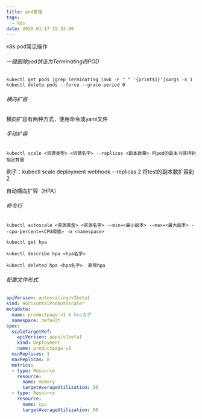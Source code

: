 ```yaml
---
title: pod管理
tags:
  - k8s
date: 2020-01-17 15:33:00
---
```

k8s pod常见操作
<!--more-->

###### 一键删除pod状态为Terminating的POD

```shell
kubectl get pods |grep Terminating |awk -F " " '{print$1}'|xargs -n 1 kubectl delete pods --force --grace-period 0
```

###### 横向扩容

横向扩容有两种方式，使用命令或yaml文件

###### 手动扩容

```shell
kubectl scale <资源类型> <资源名字> --replicas <副本数量> 将pod的副本书保持到指定数量
```

例子：kubectl scale deployment webhook --replicas 2 将test的副本数扩容到2  

自动横向扩容（HPA）

###### 命令行

```shell
kubectl autoscale <资源类型> <资源名字> --min=<最小副本> --max=<最大副本> --cpu-percent=<CPU阈值> -n <namespace>

kubectl get hpa

kubectl describe hpa <hpa名字>

kubectl deleted hpa <hpa名字>  删除hpa
```

###### 配置文件形式

```yaml
apiVersion: autoscaling/v2beta1
kind: HorizontalPodAutoscaler
metadata:
  name: productpage-v1 # hpa名字
  namespace: default
spec:
  scaleTargetRef:
    apiVersion: apps/v1beta1
    kind: Deployment
    name: productpage-v1
  minReplicas: 1
  maxReplicas: 8
  metrics:
  - type: Resource
    resource:
      name: memory
      targetAverageUtilization: 50
  - type: Resource
    resource:
      name: cpu
      targetAverageUtilization: 50
```
